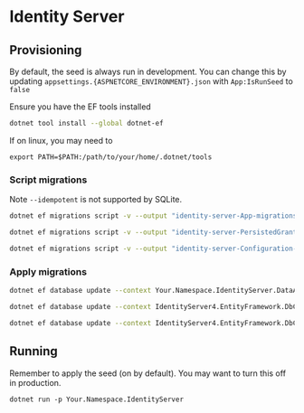 ﻿# Identity Server

## Provisioning

By default, the seed is always run in development. You can change this by updating `appsettings.{ASPNETCORE_ENVIRONMENT}.json` with `App:IsRunSeed` to `false`

Ensure you have the EF tools installed

```bash
dotnet tool install --global dotnet-ef
```

If on linux, you may need to

```
export PATH=$PATH:/path/to/your/home/.dotnet/tools
```

### Script migrations

Note `--idempotent` is not supported by SQLite.

```bash
dotnet ef migrations script -v --output "identity-server-App-migrations.sql" --context Your.Namespace.IdentityServer.DataAccess.Context --configuration Debug

dotnet ef migrations script -v --output "identity-server-PersistedGrant-migrations.sql" --context IdentityServer4.EntityFramework.DbContexts.PersistedGrantDbContext --configuration Debug

dotnet ef migrations script -v --output "identity-server-Configuration-migrations.sql" --context IdentityServer4.EntityFramework.DbContexts.ConfigurationDbContext --configuration Debug
```

### Apply migrations

```bash
dotnet ef database update --context Your.Namespace.IdentityServer.DataAccess.Context

dotnet ef database update --context IdentityServer4.EntityFramework.DbContexts.PersistedGrantDbContext

dotnet ef database update --context IdentityServer4.EntityFramework.DbContexts.ConfigurationDbContext
```

## Running

Remember to apply the seed (on by default). You may want to turn this off in production.

```
dotnet run -p Your.Namespace.IdentityServer
```

